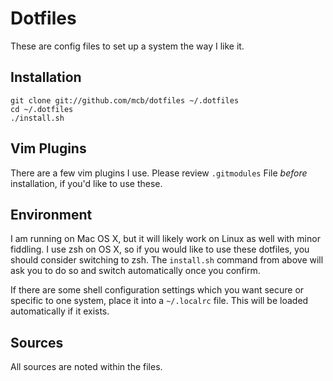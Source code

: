 # Dotfiles

These are config files to set up a system the way I like it.


## Installation

```
git clone git://github.com/mcb/dotfiles ~/.dotfiles
cd ~/.dotfiles
./install.sh
 ```
  
## Vim Plugins
There are a few vim plugins I use. Please review `.gitmodules` File _before_ installation, if you'd like to use these.

## Environment

I am running on Mac OS X, but it will likely work on Linux as well with
minor fiddling. I use zsh on OS X, so if you would like to use these dotfiles, you should consider switching to zsh.
The `install.sh` command from above will ask you to do so and switch automatically once you confirm.

If there are some shell configuration settings which you want secure or
specific to one system, place it into a `~/.localrc` file. This will be
loaded automatically if it exists.


## Sources

All sources are noted within the files.
